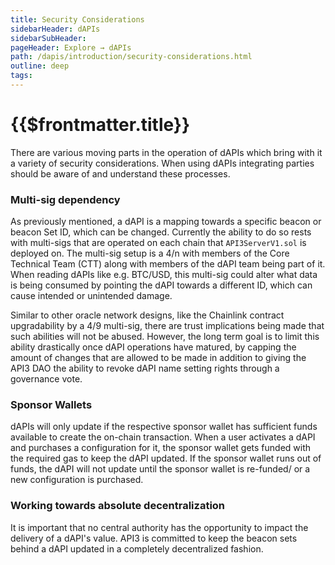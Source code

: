 ```yaml
---
title: Security Considerations
sidebarHeader: dAPIs
sidebarSubHeader:
pageHeader: Explore → dAPIs
path: /dapis/introduction/security-considerations.html
outline: deep
tags:
---
```


<PageHeader/>

<SearchHighlight/>

<FlexStartTag/>

# {{$frontmatter.title}}

There are various moving parts in the operation of dAPIs which bring with it a
variety of security considerations. When using dAPIs integrating parties should
be aware of and understand these processes.

### Multi-sig dependency

As previously mentioned, a dAPI is a mapping towards a specific beacon or beacon
Set ID, which can be changed. Currently the ability to do so rests with
multi-sigs that are operated on each chain that `API3ServerV1.sol` is deployed
on. The multi-sig setup is a 4/n with members of the Core Technical Team (CTT)
along with members of the dAPI team being part of it. When reading dAPIs like
e.g. BTC/USD, this multi-sig could alter what data is being consumed by pointing
the dAPI towards a different ID, which can cause intended or unintended damage.

Similar to other oracle network designs, like the Chainlink contract
upgradability by a 4/9 multi-sig, there are trust implications being made that
such abilities will not be abused. However, the long term goal is to limit this
ability drastically once dAPI operations have matured, by capping the amount of
changes that are allowed to be made in addition to giving the API3 DAO the
ability to revoke dAPI name setting rights through a governance vote.

### Sponsor Wallets

dAPIs will only update if the respective sponsor wallet has sufficient funds
available to create the on-chain transaction. When a user activates a dAPI and
purchases a configuration for it, the sponsor wallet gets funded with the
required gas to keep the dAPI updated. If the sponsor wallet runs out of funds,
the dAPI will not update until the sponsor wallet is re-funded/ or a new
configuration is purchased.

### Working towards absolute decentralization

It is important that no central authority has the opportunity to impact the
delivery of a dAPI's value. API3 is committed to keep the beacon sets behind a
dAPI updated in a completely decentralized fashion.

<FlexEndTag/>
